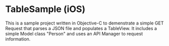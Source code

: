 # TableSample (iOS)

This is a sample project written in Objective-C to demenstrate a simple GET Request that parses a JSON file and populates a TableView. 
It includes a simple Model class "Person" and uses an API Manager to request information.
